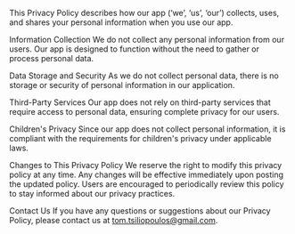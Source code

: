 This Privacy Policy describes how our app (‘we’, ‘us’, ‘our’) collects, uses, and shares your personal information when you use our app.

Information Collection
We do not collect any personal information from our users. Our app is designed to function without the need to gather or process personal data.

Data Storage and Security
As we do not collect personal data, there is no storage or security of personal information in our application.

Third-Party Services
Our app does not rely on third-party services that require access to personal data, ensuring complete privacy for our users.

Children's Privacy
Since our app does not collect personal information, it is compliant with the requirements for children's privacy under applicable laws.

Changes to This Privacy Policy
We reserve the right to modify this privacy policy at any time. Any changes will be effective immediately upon posting the updated policy. Users are encouraged to periodically review this policy to stay informed about our privacy practices.

Contact Us
If you have any questions or suggestions about our Privacy Policy, please contact us at tom.tsiliopoulos@gmail.com.
